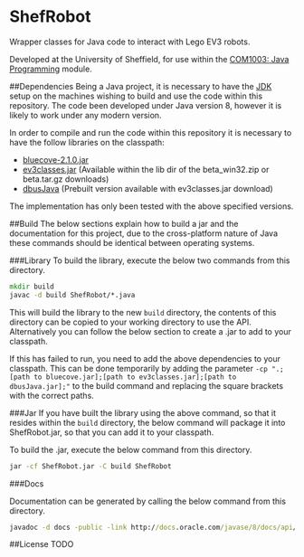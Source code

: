# ShefRobot
Wrapper classes for Java code to interact with Lego EV3 robots.

Developed at the University of Sheffield, for use within the [COM1003: Java Programming](http://www.dcs.shef.ac.uk/intranet/teaching/public/modules/level1/com1003.html) module.

##Dependencies
Being a Java project, it is necessary to have the [JDK](http://www.oracle.com/technetwork/java/javase/downloads/index.html) setup on the machines wishing to build and use the code within this repository. The code been developed under Java version 8, however it is likely to work under any modern version.

In order to compile and run the code within this repository it is necessary to have the follow libraries on the classpath:

* [bluecove-2.1.0.jar](http://sourceforge.net/projects/bluecove/files/BlueCove/2.1.0/)
* [ev3classes.jar](http://sourceforge.net/projects/ev3.lejos.p/files/0.9.0-beta/) (Available within the lib dir of the beta_win32.zip or beta.tar.gz downloads)
* [dbusJava](http://www.freedesktop.org/wiki/Software/DBusBindings/#java) (Prebuilt version available with ev3classes.jar download)

The implementation has only been tested with the above specified versions.

##Build
The below sections explain how to build a jar and the documentation for this project, due to the cross-platform nature of Java these commands should be identical between operating systems.

###Library
To build the library, execute the below two commands from this directory.

```bat
mkdir build
javac -d build ShefRobot/*.java
```

This will build the library to the new `build` directory, the contents of this directory can be copied to your working directory to use the API. Alternatively you can follow the below section to create a .jar to add to your classpath.

If this has failed to run, you need to add the above dependencies to your classpath. This can be done temporarily by adding the parameter `-cp ".;[path to bluecove.jar];[path to ev3classes.jar];[path to dbusJava.jar];"` to the build command and replacing the square brackets with the correct paths.

###Jar
If you have built the library using the above command, so that it resides within the `build` directory, the below command will package it into ShefRobot.jar, so that you can add it to your classpath.

To build the .jar, execute the below command from this directory.

```bat
jar -cf ShefRobot.jar -C build ShefRobot
```

###Docs

Documentation can be generated by calling the below command from this directory.

```bat
javadoc -d docs -public -link http://docs.oracle.com/javase/8/docs/api/ -link http://www.lejos.org/ev3/docs/ -subpackages ShefRobot -windowtitle "ShefRobot API"
```

##License
TODO
